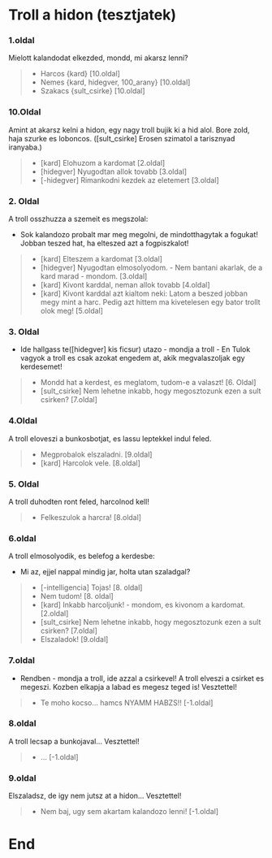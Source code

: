# Troll a hidon (tesztjatek)

### 1.oldal
Mielott kalandodat elkezded, mondd, mi akarsz lenni?
> * Harcos {kard} [10.oldal]
> * Nemes {kard, hidegver, 100_arany} [10.oldal]
> * Szakacs {sult_csirke} [10.oldal]

### 10.Oldal
Amint at akarsz kelni a hidon, egy nagy troll bujik ki a hid alol. Bore zold, haja szurke es loboncos. ([sult_csirke] Erosen szimatol a tarisznyad iranyaba.)
> * [kard] Elohuzom a kardomat [2.oldal]
> * [hidegver] Nyugodtan allok tovabb [3.oldal]
> * [-hidegver] Rimankodni kezdek az eletemert [3.oldal]

### 2. Oldal
A troll osszhuzza a szemeit es megszolal:
- Sok kalandozo probalt mar meg megolni, de mindotthagytak a fogukat! Jobban teszed hat, ha elteszed azt a fogpiszkalot!
 > * [kard] Elteszem a kardomat [3.oldal]
 > * [hidegver] Nyugodtan elmosolyodom. - Nem bantani akarlak, de a kard marad - mondom. [3.oldal]
 > * [kard] Kivont karddal, neman allok tovabb [4.oldal]
 > * [kard] Kivont karddal azt kialtom neki: Latom a beszed jobban megy mint a harc. Pedig azt hittem ma kivetelesen egy bator trollt olok meg! [5.oldal]

### 3. Oldal
- Ide hallgass te([hidegver] kis ficsur) utazo - mondja a troll - En Tulok vagyok a troll es csak azokat engedem at, akik megvalaszoljak egy kerdesemet!
> * Mondd hat a kerdest, es meglatom, tudom-e a valaszt! [6. Oldal]
> * [sult_csirke] Nem lehetne inkabb, hogy megosztozunk ezen a sult csirken? [7.oldal]

### 4.Oldal
A troll eloveszi a bunkosbotjat, es lassu leptekkel indul feled.
> * Megprobalok elszaladni. [9.oldal]
> * [kard] Harcolok vele. [8.oldal]

### 5. Oldal
A troll duhodten ront feled, harcolnod kell!
> * Felkeszulok a harcra! [8.oldal]

### 6.oldal
A troll elmosolyodik, es belefog a kerdesbe:
- Mi az, ejjel nappal mindig jar, holta utan szaladgal?
> * [-intelligencia] Tojas! [8. oldal]
> * Nem tudom! [8. oldal]
> * [kard] Inkabb harcoljunk! - mondom, es kivonom a kardomat. [2.oldal]
> * [sult_csirke] Nem lehetne inkabb, hogy megosztozunk ezen a sult csirken? [7.oldal]
> * Elszaladok! [9.oldal]

### 7.oldal
- Rendben - mondja a troll, ide azzal a csirkevel!
A troll elveszi a csirket es megeszi. Kozben elkapja a labad es megesz teged is! Vesztettel!
> * Te moho kocso... hamcs NYAMM HABZS!! [-1.oldal]

### 8.oldal
A troll lecsap a bunkojaval... Vesztettel!
> * ... [-1.oldal]

### 9.oldal
Elszaladsz, de igy nem jutsz at a hidon... Vesztettel!
> * Nem baj, ugy sem akartam kalandozo lenni! [-1.oldal]

# End